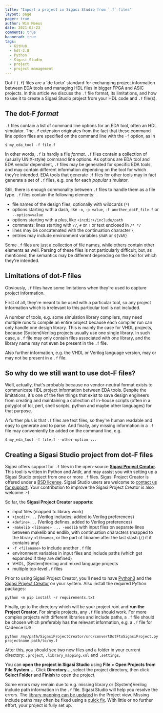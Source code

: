 ```yaml
---
title: "Import a project in Sigasi Studio from `.f` files"
layout: page 
pager: true
author: Wim Meeus
date: 2021-02-23
comments: true
bannerad: true
tags:
  - GitHub
  - hdt-2.0
  - Python
  - Sigasi Studio
  - project
  - project management
---
```



Dot-f (`.f`) files are a 'de facto' standard for exchanging project
information between EDA tools and managing HDL files in bigger FPGA
and ASIC projects.  In this article we discuss the `.f` file format,
its limitations, and how to use it to create a Sigasi Studio project
from your HDL code and `.f` file(s).

## The dot-F *format*

`.f` files contain a list of command line options for an EDA tool,
often an HDL simulator.  The `.f` extension originates from the fact
that these command line option files are specified on the command line
with the `-f` option, as in

```
$ my_eda_tool -f file.f
```

In other words, `.f` is hardly a file *format*. `.f` files contain a
collection of (usually UNIX-style) command line options. As options
are EDA tool and EDA vendor dependent, `.f` files may be generated for
specific EDA tools, and may contain different information depending on
the tool for which they're intended. EDA tools that generate `.f`
files for other tools may in fact generate a set of `.f` files,
e.g. one for each *popular* simulator.

Still, there is enough commonality between `.f` files to handle them
as a file type. `.f` files contain the following elements:

* file names of the design files, optionally with wildcards (`*`)
* options starting with a dash, like `-o`, `-p value`, `-f another_dotF_file.f` or `--option=value`
* options starting with a plus, like `+incdir+/include/path`
* comments: lines starting with `//`, `#` or `!` or text enclosed in `/* */`
* lines may be concatenated with the continuation character `\`
* entries may include environment variables `$VAR` or `${VAR}`

Some `.f` files are just a collection of file names, while others
contain other elements as well.  Parsing of these files is not
particularly difficult, but, as mentioned, the semantics may be
different depending on the tool for which they're intended.

## Limitations of dot-F files

Obviously, `.f` files have some limitations when they're used to
capture project information.

First of all, they're meant to be used with a particular tool, so any
project information which is irrelevant to this particular tool is not
included.

A number of tools, e.g. some simulation library compilers, may need
multiple runs to compile an entire project because each compiler run
can only handle one design library. This is mainly the case for VHDL
projects, because (System)Verilog projects usually use one single
library. In such case, a `.f` file may only contain files associated
with one library, and the library name may not even be present in the
`.f` file.

Also further information, e.g. the VHDL or Verilog language version,
may or may not be present in a `.f` file.

## So why do we still want to use dot-F files?

Well, actually, that's probably because no vendor-neutral format
exists to communicate HDL project information between EDA
tools. Despite the limitations, it's one of the few things that exist
to save design engineers from creating and maintaining a collection of
in-house scripts (often in a polyglot of tcl, perl, shell scripts,
python and maybe other languages) for that purpose.

A further plus is that `.f` files are text files, so they're human
readable and easy to generate and to parse. And finally, any missing
information in a `.f` file may conveniently be added on the command
line, e.g.

```
$ my_eda_tool -f file.f --other-option ...
```

## Creating a Sigasi Studio project from dot-F files

Sigasi offers support for `.f` files in the open-source [**Sigasi
Project Creator**](https://github.com/sigasi/SigasiProjectCreator).
This tool is written in Python and Antlr, and may assist you with
setting up a Sigasi Studio project from one or more `.f` files. Sigasi
Project Creator is offered under a [BSD
license](https://github.com/sigasi/SigasiProjectCreator/blob/master/LICENSE).
Sigasi Studio users are welcome to [contact us for support](https://www.sigasi.com/support/).
Your contribution to improve the Sigasi Project Creator is also
welcome :-)

So far, the **Sigasi Project Creator supports**:

* input files (mapped to library work)
* `+incdir+...` (Verilog includes, added to Verilog preferences)
* `+define+...` (Verilog defines, added to Verilog preferences)
* `-makelib <libname> ... -endlib` with input files on separate lines between makelib and endlib, with continuation characters (mapped to the library `<libname>`, or the part of libname after the last slash (`/`) if it contains any)
* `-f <filename>` to include another `.f` file
* environment variables in input files and include paths (which get expanded if they are defined)
* VHDL, (System)Verilog and mixed language projects
* multiple top-level `.f` files

Prior to using Sigasi Project Creator, you'll need to have
[Python3](https://www.python.org/downloads/) and the [Sigasi Project
Creator](https://github.com/sigasi/SigasiProjectCreator) on your
system. Also install the required Python packages:

```
python -m pip install -r requirements.txt
```

Finally, go to the directory which will be your project root and **run
the Project Creator**. For simple projects, any `.f` file should
work. For more complex projects with different libraries and include
paths, a `.f` file should be chosen which preferably has the relevant
information, e.g. a `.f` file for Cadence IUS.

```
python /my/path/SigasiProjectCreator/src/convertDotFtoSigasiProject.py projectname path/to/my.f
```

After this, you should see two new files and a folder in your current
directory: `.project`, `.library_mapping.xml` and `.settings`.

You can **open the project in Sigasi Studio** using **File > Open Projects
from File System...**. Click **Directory...**, select the project
directory, then click **Select Folder** and **Finish** to open the
project.

Some errors may remain due to e.g. missing library or (System)Verilog
include path information in the `.f` file. Sigasi Studio will help you
resolve the errors. The [library mapping can be
updated](/manual/libraries/#modifying-the-library-configuration) in
the Project view. Missing include paths may often be fixed using a
[quick fix](/manual/linting/#quick-fixes). With little or no further
effort, your project is fully set up.


